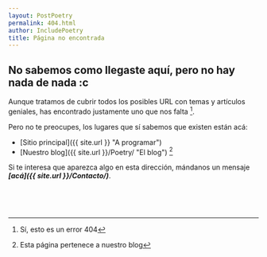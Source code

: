 ```yaml
---
layout: PostPoetry
permalink: 404.html
author: IncludePoetry
title: Página no encontrada
---
```


## No sabemos como llegaste aquí, pero no hay nada de nada :c 

Aunque tratamos de cubrir todos los posibles URL con temas y artículos geniales, has encontrado justamente uno que nos falta [^1].

Pero no te preocupes, los lugares que sí sabemos que existen están acá:

- [Sitio principal]({{ site.url }} "A programar")
- [Nuestro blog]({{ site.url }}/Poetry/ "El blog") [^2]

Si te interesa que aparezca algo en esta dirección, mándanos un mensaje ***[acá]({{ site.url }}/Contacto/)***.

&nbsp;

&nbsp;

[^1]: Sí, esto es un error 404
[^2]: Esta página pertenece a nuestro blog